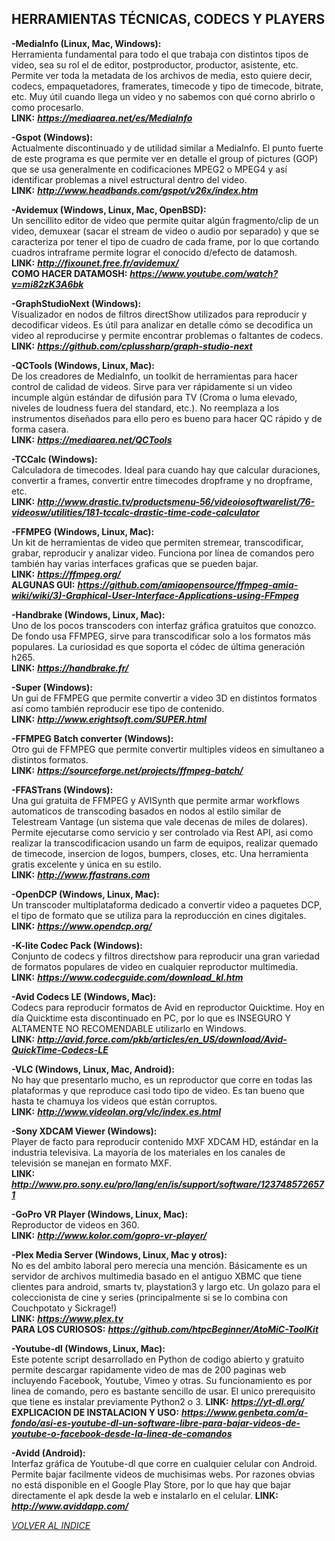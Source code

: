 ## HERRAMIENTAS TÉCNICAS, CODECS Y PLAYERS ##  

**-MediaInfo (Linux, Mac, Windows):**  
Herramienta fundamental para todo el que trabaja con distintos tipos
de video, sea su rol el de editor, postproductor, productor, asistente,
etc. Permite ver toda la metadata de los archivos de media, esto quiere
decir, codecs, empaquetadores, framerates, timecode y tipo de timecode,
bitrate, etc. Muy útil cuando llega un video y no sabemos con qué corno
abrirlo o como procesarlo.  
**LINK:** ***<https://mediaarea.net/es/MediaInfo>***

**-Gspot (Windows):**  
Actualmente discontinuado y de utilidad similar a MediaInfo. El punto
fuerte de este programa es que permite ver en detalle el group of
pictures (GOP) que se usa generalmente en codificaciones MPEG2 o MPEG4 y
así identificar problemas a nivel estructural dentro del video.  
**LINK:** ***<http://www.headbands.com/gspot/v26x/index.htm>***

**-Avidemux (Windows, Linux, Mac, OpenBSD):**  
Un sencillito editor de video que permite quitar algún fragmento/clip
de un video, demuxear (sacar el stream de video o audio por separado) y
que se caracteriza por tener el tipo de cuadro de cada frame, por lo que
cortando cuadros intraframe permite lograr el conocido d/efecto de
datamosh.  
**LINK:** ***<http://fixounet.free.fr/avidemux/>***  
**COMO HACER DATAMOSH:** ***<https://www.youtube.com/watch?v=mi82zK3A6bk>***

**-GraphStudioNext (Windows):**  
Visualizador en nodos de filtros directShow utilizados para reproducir
y decodificar videos. Es útil para analizar en detalle cómo se
decodifica un video al reproducirse y permite encontrar problemas o
faltantes de codecs.  
**LINK:** ***<https://github.com/cplussharp/graph-studio-next>***

**-QCTools (Windows, Linux, Mac):**  
De los creadores de MediaInfo, un toolkit de herramientas para hacer
control de calidad de videos. Sirve para ver rápidamente si un video
incumple algún estándar de difusión para TV (Croma o luma elevado,
niveles de loudness fuera del standard, etc.). No reemplaza a los
instrumentos diseñados para ello pero es bueno para hacer QC rápido y de
forma casera.  
**LINK:** ***<https://mediaarea.net/QCTools>***

**-TCCalc (Windows):**  
Calculadora de timecodes. Ideal para cuando hay que calcular
duraciones, convertir a frames, convertir entre timecodes dropframe y no
dropframe, etc.  
**LINK:** ***<http://www.drastic.tv/productsmenu-56/videoiosoftwarelist/76-videosw/utilities/181-tccalc-drastic-time-code-calculator>***

**-FFMPEG (Windows, Linux, Mac):**  
Un kit de herramientas de video que permiten stremear, transcodificar,
grabar, reproducir y analizar video. Funciona por línea de comandos pero
también hay varias interfaces graficas que se pueden bajar.  
**LINK:** ***<https://ffmpeg.org/>***  
**ALGUNAS GUI:** ***<https://github.com/amiaopensource/ffmpeg-amia-wiki/wiki/3)-Graphical-User-Interface-Applications-using-FFmpeg>***

**-Handbrake (Windows, Linux, Mac):**  
Uno de los pocos transcoders con interfaz gráfica gratuitos que
conozco. De fondo usa FFMPEG, sirve para transcodificar solo a los
formatos más populares. La curiosidad es que soporta el códec de última
generación h265.  
**LINK:** ***<https://handbrake.fr/>***

**-Super (Windows):**  
Un gui de FFMPEG que permite convertir a video 3D en distintos
formatos así como también reproducir ese tipo de contenido.  
**LINK:** ***<http://www.erightsoft.com/SUPER.html>***

**-FFMPEG Batch converter (Windows):**  
Otro gui de FFMPEG que permite convertir multiples videos en simultaneo a distintos formatos.  
**LINK:** ***<https://sourceforge.net/projects/ffmpeg-batch/>***  

**-FFASTrans (Windows):**  
Una gui gratuita de FFMPEG y AVISynth que permite armar workflows automaticos de transcoding
basados en nodos al estilo similar de Telestream Vantage (un sistema que vale decenas
de miles de dolares). Permite ejecutarse como servicio y ser controlado via
Rest API, asi como realizar la transcodificacion usando un farm de equipos, realizar quemado de timecode,
insercion de logos, bumpers, closes, etc. Una herramienta gratis excelente y única en su estilo.  
**LINK:** ***<http://www.ffastrans.com>***  

**-OpenDCP (Windows, Linux, Mac):**  
Un transcoder multiplataforma dedicado a convertir video a paquetes
DCP, el tipo de formato que se utiliza para la reproducción en cines
digitales.  
**LINK:** ***<https://www.opendcp.org/>***

**-K-lite Codec Pack (Windows):**  
Conjunto de codecs y filtros directshow para reproducir una gran
variedad de formatos populares de video en cualquier reproductor
multimedia.  
**LINK:** ***<https://www.codecguide.com/download_kl.htm>***

**-Avid Codecs LE (Windows, Mac):**  
Codecs para reproducir formatos de Avid en reproductor Quicktime. Hoy
en día Quicktime esta discontinuado en PC, por lo que es INSEGURO Y
ALTAMENTE NO RECOMENDABLE utilizarlo en Windows.  
**LINK:** ***<http://avid.force.com/pkb/articles/en_US/download/Avid-QuickTime-Codecs-LE>***

**-VLC (Windows, Linux, Mac, Android):**  
No hay que presentarlo mucho, es un reproductor que corre en todas las
plataformas y que reproduce casi todo tipo de video. Es tan bueno que
hasta te chamuya los videos que están corruptos.  
**LINK:** ***<http://www.videolan.org/vlc/index.es.html>***

**-Sony XDCAM Viewer (Windows):**  
Player de facto para reproducir contenido MXF XDCAM HD, estándar en la
industria televisiva. La mayoría de los materiales en los canales de
televisión se manejan en formato MXF.  
**LINK:** ***<http://www.pro.sony.eu/pro/lang/en/is/support/software/1237485726571>***

**-GoPro VR Player (Windows, Linux, Mac):**  
Reproductor de videos en 360.  
**LINK:** ***<http://www.kolor.com/gopro-vr-player/>***

**-Plex Media Server (Windows, Linux, Mac y otros):**  
No es del ambito laboral pero merecía una mención. Básicamente es un
servidor de archivos multimedia basado en el antiguo XBMC que tiene
clientes para android, smarts tv, playstation3 y largo etc. Un golazo
para el coleccionista de cine y series (principalmente si se lo combina
con Couchpotato y Sickrage!)  
**LINK:** ***<https://www.plex.tv>***  
**PARA LOS CURIOSOS:** ***<https://github.com/htpcBeginner/AtoMiC-ToolKit>***  

**-Youtube-dl (Windows, Linux, Mac):**  
Este potente script desarrollado en Python de codigo abierto y gratuito permite descargar rapidamente video de mas de 200 paginas web incluyendo Facebook, Youtube, Vimeo y otras.
Su funcionamiento es por linea de comando, pero es bastante sencillo de usar. El unico prerequisito que tiene es instalar previamente Python2 o 3.
**LINK:** ***<https://yt-dl.org/>***  
**EXPLICACION DE INSTALACION Y USO:** ***https://www.genbeta.com/a-fondo/asi-es-youtube-dl-un-software-libre-para-bajar-videos-de-youtube-o-facebook-desde-la-linea-de-comandos***  

**-Avidd (Android):**  
Interfaz gráfica de Youtube-dl que corre en cualquier celular con Android. Permite bajar facilmente videos de muchisimas webs.
Por razones obvias no está disponible en el Google Play Store, por lo que hay que bajar directamente el apk desde la web e instalarlo en el celular.
**LINK:** ***<http://www.aviddapp.com/>***  

[*VOLVER AL INDICE*](README.md)
